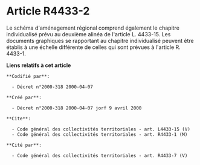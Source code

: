 # Article R4433-2

Le schéma d'aménagement régional comprend également le chapitre individualisé prévu au deuxième alinéa de l'article L.
4433-15. Les documents graphiques se rapportant au chapitre individualisé peuvent être établis à une échelle différente de
celles qui sont prévues à l'article R. 4433-1.

**Liens relatifs à cet article**

	**Codifié par**:

	  - Décret n°2000-318 2000-04-07

	**Créé par**:

	  - Décret n°2000-318 2000-04-07 jorf 9 avril 2000

	**Cite**:

	  - Code général des collectivités territoriales - art. L4433-15 (V)
	  - Code général des collectivités territoriales - art. R4433-1 (M)

	**Cité par**:

	  - Code général des collectivités territoriales - art. R4433-7 (V)
